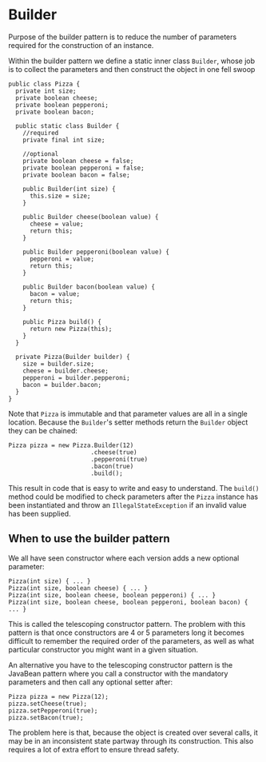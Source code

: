 # Builder

Purpose of the builder pattern is to reduce the number of parameters required for the construction of an instance.

Within the builder pattern we define a static inner class `Builder`, whose job is to collect the parameters and then construct the object in one fell swoop

    public class Pizza {
      private int size;
      private boolean cheese;
      private boolean pepperoni;
      private boolean bacon;

      public static class Builder {
        //required
        private final int size;

        //optional
        private boolean cheese = false;
        private boolean pepperoni = false;
        private boolean bacon = false;

        public Builder(int size) {
          this.size = size;
        }

        public Builder cheese(boolean value) {
          cheese = value;
          return this;
        }

        public Builder pepperoni(boolean value) {
          pepperoni = value;
          return this;
        }

        public Builder bacon(boolean value) {
          bacon = value;
          return this;
        }

        public Pizza build() {
          return new Pizza(this);
        }
      }

      private Pizza(Builder builder) {
        size = builder.size;
        cheese = builder.cheese;
        pepperoni = builder.pepperoni;
        bacon = builder.bacon;
      }
    }

Note that `Pizza` is immutable and that parameter values are all in a single location. Because the `Builder`'s setter methods return the `Builder` object they can be chained:

    Pizza pizza = new Pizza.Builder(12)
                           .cheese(true)
                           .pepperoni(true)
                           .bacon(true)
                           .build();

This result in code that is easy to write and easy to understand. The `build()` method could be modified to check parameters after the `Pizza` instance has been instantiated and throw an `IllegalStateException` if an invalid value has been supplied.

## When to use the builder pattern

We all have seen constructor where each version adds a new optional parameter:

    Pizza(int size) { ... }
    Pizza(int size, boolean cheese) { ... }
    Pizza(int size, boolean cheese, boolean pepperoni) { ... }
    Pizza(int size, boolean cheese, boolean pepperoni, boolean bacon) { ... }

This is called the telescoping constructor pattern. The problem with this pattern is that once constructors are 4 or 5 parameters long it becomes difficult to remember the required order of the parameters, as well as what particular constructor you might want in a given situation.

 An alternative you have to the telescoping constructor pattern is the JavaBean pattern where you call a constructor with the mandatory parameters and then call any optional setter after:

    Pizza pizza = new Pizza(12);
    pizza.setCheese(true);
    pizza.setPepperoni(true);
    pizza.setBacon(true);

The problem here is that, because the object is created over several calls, it may be in an inconsistent state partway through its construction. This also requires a lot of extra effort to ensure thread safety.